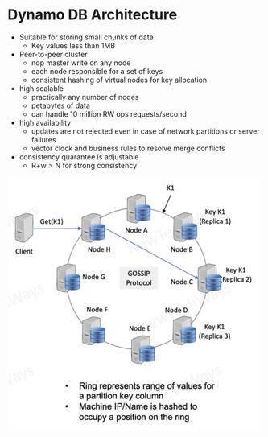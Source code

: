 # Dynamo DB Architecture
- Suitable for storing small chunks of data
  - Key values less than 1MB
- Peer-to-peer cluster
  - nop master write on any node
  - each node responsible for a set of keys
  - consistent hashing of virtual nodes for key allocation
- high scalable 
  - practically any number of nodes
  - petabytes of data
  - can handle 10 million RW ops requests/second
- high availability
  - updates are not rejected even in case of network partitions or server failures
  - vector clock and business rules to resolve merge conflicts
- consistency quarantee is adjustable
  - R+w > N for strong consistency

![Alt text](./images/image-32.png)